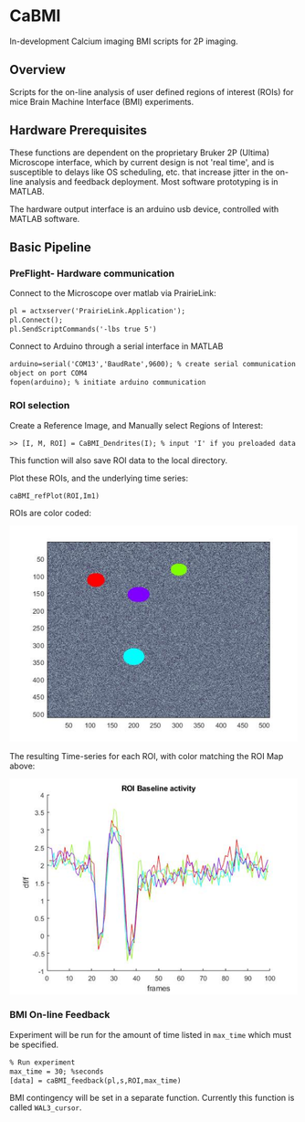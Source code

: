 # CaBMI
In-development Calcium imaging BMI scripts for 2P imaging.

## Overview

Scripts for the on-line analysis of user defined regions of interest (ROIs) for
mice Brain Machine Interface (BMI) experiments.

## Hardware Prerequisites

These functions are dependent on the proprietary Bruker 2P (Ultima) Microscope interface,
which by current design is not 'real time', and is susceptible to delays
like OS scheduling, etc. that increase jitter in the on-line analysis
and feedback deployment. Most software prototyping is in MATLAB.

The hardware output interface is an arduino usb device, controlled with MATLAB software.



## Basic Pipeline


### PreFlight- Hardware communication

Connect to the Microscope over matlab via PrairieLink:

```
pl = actxserver('PrairieLink.Application');
pl.Connect();
pl.SendScriptCommands('-lbs true 5')
```

Connect to Arduino through a serial interface in MATLAB

```
arduino=serial('COM13','BaudRate',9600); % create serial communication object on port COM4
fopen(arduino); % initiate arduino communication

```


###  ROI selection
Create a Reference Image, and Manually select Regions of Interest:


```
>> [I, M, ROI] = CaBMI_Dendrites(I); % input 'I' if you preloaded data
```

This function will also save ROI data to the local directory.


Plot these ROIs, and the underlying time series:
```
caBMI_refPlot(ROI,Im1)
```

ROIs are color coded:

![ScreenShot](Utils/images/ROIs_1.jpg)

The resulting Time-series for each ROI, with color matching the ROI Map above:

![ScreenShot](Utils/images/ROIs_2.jpg)


### BMI On-line Feedback

Experiment will be run for the amount of time listed in ```max_time``` which must be specified.


```
% Run experiment
max_time = 30; %seconds
[data] = caBMI_feedback(pl,s,ROI,max_time)
```

BMI contingency will be set in a separate function. Currently this function is called ```WAL3_cursor```.
